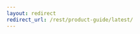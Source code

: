 ```yaml
---
layout: redirect
redirect_url: /rest/product-guide/latest/
---
```


<!--

---
layout: doc
description: Quick guides to common user management tasks with Stormpath.
title: How Do I...?
lang: rest
---

* [Create an account.](#CreateAccount)
* [Assign a role to a user](#AssignAcGps)
* [Create a new directory.](#CreateDirectory)
* [Update a directory.](#UpdateDirectories)
* [Add another directory or login source.](#AddLS)
* [Associate a directory with an application.](#AssociateDir)
* [Authenticate a user.](#AuthenticateUser)
* [Use an LDAP directory.](#UseLDAP)
* [Create roles within directories.](#CreateDirGroups)
* [Add an application for Stormpath authorization.](#EstConnectionAppSP)
* [Reset an account's password](#PasswordReset)
* [Verify an account's email](#VerifyEmail)


****

##<a id="CreateAccount"></a>Create an Account

For information about creating an account, refer to the appropriate product guide:

* [REST Product Guide](/rest/product-guide/latest/accnt_mgmt.html#add-a-new-account-to-a-directory)
* [Java Product Guide](/java/product-guide/#account-create)
* [PHP Product Guide](/php/product-guide/#account-create)
* [Ruby Product Guide](/ruby/product-guide/#account-create)
* [Python Product Guide](/python/product-guide/#account-create)

##<a id="AssignAcGps"></a>Assign Accounts to Groups

In Stormpath, roles are represented as groups. A group is a collection of accounts within a directory. If the account is part of a directory containing groups, you can associate the account with a group.

For information about assigning an account to a group, refer to the appropriate product guide:

* [REST Product Guide](/rest/product-guide#account-add-group)
* [Java Product Guide](/java/product-guide#account-add-group)
* [PHP Product Guide](/php/product-guide#account-add-group)
* [Ruby Product Guide](/ruby/product-guide#account-add-group)
* [Python Product Guide](/python/product-guide#account-add-group)

##<a id="CreateDirectory"></a>Create a New Directory

For information about creating directories, refer to the appropriate product guide:

* [REST Product Guide](/rest/product-guide#directory-create)
* [Java Product Guide](/java/product-guide#directory-create)
* [PHP Product Guide](/php/product-guide#directory-create)
* [Ruby Product Guide](/ruby/product-guide#directory-create)
* [Python Product Guide](/python/product-guide#directory-create)

##<a id="UpdateDirectories"></a>Update a Directory

For information about updating a cloud directory or agent configuration, refer to the appropriate product guide:

* [Edit a Cloud Directory: REST Product Guide](/rest/product-guide#update-a-directory)
* [Edit a Cloud Directory: Java Product Guide](/java/product-guide#update-a-directory)
* [Edit a Cloud Directory: PHP Product Guide](/php/product-guide#update-a-directory)
* [Edit a Cloud Directory: Ruby Product Guide](/ruby/product-guide#update-a-directory)
* [Edit a Cloud Directory: Python Product Guide](/python/product-guide#update-a-directory)


##<a id="AddLS"></a>Add an Application Account Store Mapping
Adding an account store mapping to an application provisions a directory or group to that application.  By doing so, all account store accounts can log into the application.  Sometimes this is called associating a directory with an application or associating a group with an application.

For information about adding login sources, refer to the appropriate product guide:

* [REST Product Guide](/rest/product-guide#create-an-account-store-mapping)
* [Java Product Guide](/java/product-guide#create-an-account-store-mapping)
* [PHP Product Guide](/php/product-guide#create-an-account-store-mapping)
* [Ruby Product Guide](/ruby/product-guide#create-an-account-store-mapping)
* [Python Product Guide](/python/product-guide#create-an-account-store-mapping)

##<a id="AuthenticateUser"></a>Authenticate a User

Below is the generic flow for authenticating a user in Stormpath:

1. Collect your end-user's plaintext username (or email) and password.
2. Base64-encode the user-submitted data.
3. Post the Base64-encoded data over SSL to your application loginAttempts REST URL.

For information about authenticating users, refer to the appropriate product guide:

* [REST Product Guide](/rest/product-guide#AuthenticateAccounts)
* [Java Product Guide](/java/product-guide#AuthenticateAccounts)
* [PHP Product Guide](/php/product-guide#AuthenticateAccounts)
* [Ruby Product Guide](/ruby/product-guide#AuthenticateAccounts)
* [Python Product Guide](/python/product-guide#AuthenticateAccounts)


##<a id="UseLDAP"></a>Use an LDAP directory

For information about using an LDAP directory, refer to the appropriate product guide:

* [REST Product Guide](/rest/product-guide#directory-mirror)
* [Java Product Guide](/java/product-guide#directory-mirror)
* [PHP Product Guide](/php/product-guide#directory-mirror)
* [Ruby Product Guide](/ruby/product-guide#directory-mirror)
* [Python Product Guide](/python/product-guide#directory-mirror)


##<a id="CreateDirGroups"></a>Create Roles Within Directories

Groups are collections of accounts within a directory that are often used for authorization and access control to the application. In Stormpath, the term group is used in place of role.

For information about creating groups, refer to the appropriate product guide:

* [REST Product Guide](/rest/product-guide#create-a-group)
* [Java Product Guide](/java/product-guide#create-a-group)
* [PHP Product Guide](/php/product-guide#create-a-group)
* [Ruby Product Guide](/ruby/product-guide#create-a-group)
* [Python Product Guide](/python/product-guide#create-a-group)

##<a id="EstConnectionAppSP"></a>Add an Application to Stormpath

To associate an application with Stormpath for authentication and authorization, you must register the application within Stormpath. When registering an application with Stormpath, you are adding the application for authentication through Stormpath.

For information about connecting applications with Stormpath, refer to the appropriate product guide:

* [REST Product Guide](/rest/product-guide#create-an-application-aka-register-an-application-with-stormpath)
* [Java Product Guide](/java/product-guide#create-an-application-aka-register-an-application-with-stormpath)
* [PHP Product Guide](/php/product-guide#create-an-application-aka-register-an-application-with-stormpath)
* [Ruby Product Guide](/ruby/product-guide#create-an-application-aka-register-an-application-with-stormpath)
* [Python Product Guide](/python/product-guide#create-an-application-aka-register-an-application-with-stormpath)


##<a id="#PasswordReset"></a>Resetting an Account's Password

Workflows are common user management operations that are automated for you by Stormpath. You can only use the Password Reset Workflow on cloud directories and configurations for workflow automations are applied at the directory level.

For information about managing workflow automations, refer to the appropriate product guide:

* [REST Product Guide](/rest/product-guide#application-password-reset)
* [Java Product Guide](/java/product-guide#application-password-reset)
* [PHP Product Guide](/php/product-guide#application-password-reset)
* [Ruby Product Guide](/ruby/product-guide#application-password-reset)
* [Python Product Guide](/python/product-guide#application-password-reset)

##<a id="#VerifyEmail"></a>Verifying an Account's Email

To enable Account Registration and Verification on an application, you must use the Admin Console to configure and enable this workflow.

For information about managing workflow automations, refer to the appropriate product guide:

* [Admin Console Product Guide](/console/product-guide#account-registration-and-verification)

-->
